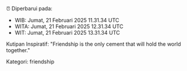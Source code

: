 ⏰ Diperbarui pada:
- WIB: Jumat, 21 Februari 2025 11.31.34 UTC
- WITA: Jumat, 21 Februari 2025 12.31.34 UTC
- WIT: Jumat, 21 Februari 2025 13.31.34 UTC

Kutipan Inspiratif:
"Friendship is the only cement that will hold the world together."


Kategori: friendship

